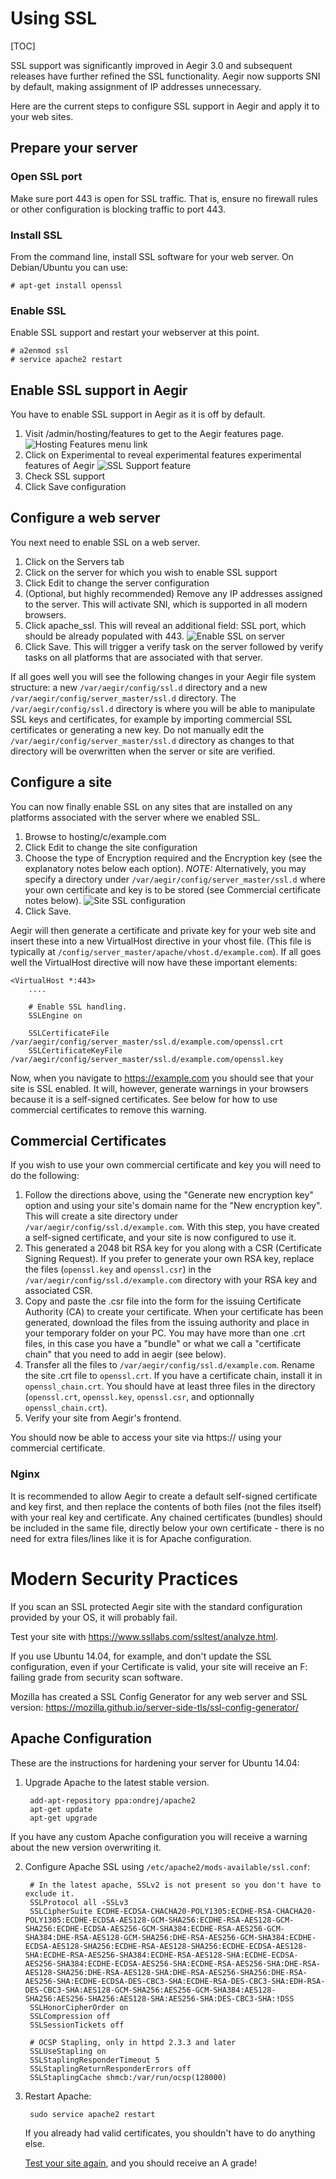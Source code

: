 Using SSL
=========

[TOC]

SSL support was significantly improved in Aegir 3.0 and subsequent releases have further refined the SSL functionality. Aegir now supports SNI by default, making assignment of IP addresses unnecessary.

Here are the current steps to configure SSL support in Aegir and apply it to your web sites.


Prepare your server
-------------------

### Open SSL port

Make sure port 443 is open for SSL traffic. That is, ensure no firewall rules or other configuration is blocking traffic to port 443.

### Install SSL

From the command line, install SSL software for your web server. On Debian/Ubuntu you can use:

    # apt-get install openssl

### Enable SSL

Enable SSL support and restart your webserver at this point.

    # a2enmod ssl
    # service apache2 restart


Enable SSL support in Aegir
---------------------------

You have to enable SSL support in Aegir as it is off by default.

1. Visit /admin/hosting/features to get to the Aegir features page.
![Hosting Features menu link](/_images/hosting-features.png)
2. Click on Experimental to reveal experimental features experimental features of Aegir
![SSL Support feature](/_images/ssl-support-feature.png)
3. Check SSL support
4. Click Save configuration


Configure a web server
----------------------

You next need to enable SSL on a web server.

1. Click on the Servers tab
2. Click on the server for which you wish to enable SSL support
3. Click Edit to change the server configuration
4. (Optional, but highly recommended) Remove any IP addresses assigned to the server. This will activate SNI, which is supported in all modern browsers.
5. Click apache_ssl. This will reveal an additional field: SSL port, which should be already populated with 443.
![Enable SSL on server](/_images/enable-ssl-on-server.png)
6. Click Save. This will trigger a verify task on the server followed by verify tasks on all platforms that are associated with that server.

If all goes well you will see the following changes in your Aegir file system structure: a new `/var/aegir/config/ssl.d` directory and a new `/var/aegir/config/server_master/ssl.d` directory. The `/var/aegir/config/ssl.d` directory is where you will be able to manipulate SSL keys and certificates, for example by importing commercial SSL certificates or generating a new key. Do not manually edit the `/var/aegir/config/server_master/ssl.d` directory as changes to that directory will be overwritten when the server or site are verified.


Configure a site
----------------

You can now finally enable SSL on any sites that are installed on any platforms associated with the server where we enabled SSL.

1. Browse to hosting/c/example.com
2. Click Edit to change the site configuration
3. Choose the type of Encryption required and the Encryption key (see the explanatory notes below each option). *NOTE:* Alternatively, you may specify a directory under `/var/aegir/config/server_master/ssl.d` where your own certificate and key is to be stored (see Commercial certificate notes below).
![Site SSL configuration](/_images/site-ssl-configuration.png)
4. Click Save.

Aegir will then generate a certificate and private key for your web site and insert these into a new VirtualHost directive in your vhost file. (This file is typically at `/config/server_master/apache/vhost.d/example.com`). If all goes well the VirtualHost directive will now have these important elements:

    <VirtualHost *:443>
        ....

        # Enable SSL handling.
        SSLEngine on

        SSLCertificateFile /var/aegir/config/server_master/ssl.d/example.com/openssl.crt
        SSLCertificateKeyFile /var/aegir/config/server_master/ssl.d/example.com/openssl.key

Now, when you navigate to https://example.com you should see that your site is SSL enabled. It will, however, generate warnings in your browsers because it is a self-signed certificates. See below for how to use commercial certificates to remove this warning.


Commercial Certificates
-----------------------

If you wish to use your own commercial certificate and key you will need to do the following:

1. Follow the directions above, using the "Generate new encryption key" option and using your site's domain name for the "New encryption key". This will create a site directory under `/var/aegir/config/ssl.d/example.com`. With this step, you have created a self-signed certificate, and your site is now configured to use it.
2. This generated a 2048 bit RSA key for you along with a CSR (Certificate Signing Request). If you prefer to generate your own RSA key, replace the files (`openssl.key` and `openssl.csr`) in the `/var/aegir/config/ssl.d/example.com` directory with your RSA key and associated CSR.
3. Copy and paste the .csr file into the form for the issuing Certificate Authority (CA) to create your certificate. When your certificate has been generated, download the files from the issuing authority and place in your temporary folder on your PC. You may have more than one .crt files, in this case you have a "bundle" or what we call a "certificate chain" that you need to add in aegir (see below).
4. Transfer all the files to `/var/aegir/config/ssl.d/example.com`. Rename the site .crt file to `openssl.crt`. If you have a certificate chain, install it in `openssl_chain.crt`. You should have at least three files in the directory (`openssl.crt`, `openssl.key`, `openssl.csr`, and optionnally `openssl_chain.crt`).
5. Verify your site from Aegir's frontend.

You should now be able to access your site via https:// using your commercial certificate.

### Nginx

It is recommended to allow Aegir to create a default self-signed certificate and key first, and then replace the contents of both files (not the files itself) with your real key and certificate. Any chained certificates (bundles) should be included in the same file, directly below your own certificate - there is no need for extra files/lines like it is for Apache configuration.

# Modern Security Practices

If you scan an SSL protected Aegir site with the standard configuration provided by your OS, it will probably fail.

Test your site with https://www.ssllabs.com/ssltest/analyze.html.

If you use Ubuntu 14.04, for example, and don't update the SSL configuration, even if your Certificate is valid, your site will receive an F: failing grade from security scan software.

Mozilla has created a SSL Config Generator for any web server and SSL version: https://mozilla.github.io/server-side-tls/ssl-config-generator/

## Apache Configuration

These are the instructions for hardening your server for Ubuntu 14.04:

1. Upgrade Apache to the latest stable version.

        add-apt-repository ppa:ondrej/apache2
        apt-get update
        apt-get upgrade

  If you have any custom Apache configuration you will receive a warning about the new version overwriting it.
  
2. Configure Apache SSL using `/etc/apache2/mods-available/ssl.conf`:

        # In the latest apache, SSLv2 is not present so you don't have to exclude it.
        SSLProtocol all -SSLv3
        SSLCipherSuite ECDHE-ECDSA-CHACHA20-POLY1305:ECDHE-RSA-CHACHA20-POLY1305:ECDHE-ECDSA-AES128-GCM-SHA256:ECDHE-RSA-AES128-GCM-SHA256:ECDHE-ECDSA-AES256-GCM-SHA384:ECDHE-RSA-AES256-GCM-SHA384:DHE-RSA-AES128-GCM-SHA256:DHE-RSA-AES256-GCM-SHA384:ECDHE-ECDSA-AES128-SHA256:ECDHE-RSA-AES128-SHA256:ECDHE-ECDSA-AES128-SHA:ECDHE-RSA-AES256-SHA384:ECDHE-RSA-AES128-SHA:ECDHE-ECDSA-AES256-SHA384:ECDHE-ECDSA-AES256-SHA:ECDHE-RSA-AES256-SHA:DHE-RSA-AES128-SHA256:DHE-RSA-AES128-SHA:DHE-RSA-AES256-SHA256:DHE-RSA-AES256-SHA:ECDHE-ECDSA-DES-CBC3-SHA:ECDHE-RSA-DES-CBC3-SHA:EDH-RSA-DES-CBC3-SHA:AES128-GCM-SHA256:AES256-GCM-SHA384:AES128-SHA256:AES256-SHA256:AES128-SHA:AES256-SHA:DES-CBC3-SHA:!DSS
        SSLHonorCipherOrder on
        SSLCompression off
        SSLSessionTickets off

        # OCSP Stapling, only in httpd 2.3.3 and later
        SSLUseStapling on
        SSLStaplingResponderTimeout 5
        SSLStaplingReturnResponderErrors off
        SSLStaplingCache shmcb:/var/run/ocsp(128000)

3. Restart Apache:

        sudo service apache2 restart
    
    If you already had valid certificates, you shouldn't have to do anything else.
    
    [Test your site again](https://www.ssllabs.com/ssltest/analyze.html), and you should receive an A grade!
    
